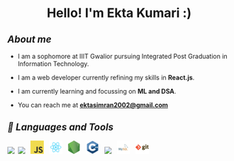 <h1 align="center"> Hello! I'm Ekta Kumari :)</h1>

<h2><i>  About me </i></h2>

- I am a sophomore at IIIT Gwalior pursuing Integrated Post Graduation in Information Technology.

- I am a web developer currently refining my skills in **React.js**.

- I am currently learning and focussing on **ML and DSA**.

- You can reach me at **ektasimran2002@gmail.com**


<h2><i>📝 Languages and Tools </i></h2>

<p float="center">
<img height="30" src="https://user-images.githubusercontent.com/78142604/149630531-6ebe40af-8662-4fd9-ae00-c9471026aec1.png">&nbsp;
 <img height="30" src="https://user-images.githubusercontent.com/78142604/149630555-2a25a1bb-e258-46f4-8a99-2ec45dc5b34e.png"> &nbsp;
<img height="30" src="https://raw.githubusercontent.com/github/explore/80688e429a7d4ef2fca1e82350fe8e3517d3494d/topics/javascript/javascript.png"> &nbsp;
<img height="30" src="https://raw.githubusercontent.com/github/explore/80688e429a7d4ef2fca1e82350fe8e3517d3494d/topics/react/react.png"> &nbsp;
<img height="30" src="https://raw.githubusercontent.com/github/explore/80688e429a7d4ef2fca1e82350fe8e3517d3494d/topics/nodejs/nodejs.png"> &nbsp;
<img height="30" src="https://raw.githubusercontent.com/github/explore/80688e429a7d4ef2fca1e82350fe8e3517d3494d/topics/cpp/cpp.png"> &nbsp;
<img height="30" src="https://user-images.githubusercontent.com/78142604/149630593-80e00fc2-1756-4a03-97e1-a9f291a1dd0c.png"> &nbsp;
 <img height="30" src="https://raw.githubusercontent.com/github/explore/80688e429a7d4ef2fca1e82350fe8e3517d3494d/topics/mysql/mysql.png"> &nbsp;
  <img height="30" src="https://raw.githubusercontent.com/github/explore/80688e429a7d4ef2fca1e82350fe8e3517d3494d/topics/git/git.png">
</p>

<!-- <h2 align="left"> Connect with me:</h2>
<p align="left">
<a href="[linkedin](https://www.linkedin.com/in/ekta67/)" target="blank"><img align="center" src="https://raw.githubusercontent.com/rahuldkjain/github-profile-readme-generator/master/src/images/icons/Social/linked-in-alt.svg" alt="tejal-e-681a56209" height="30" width="40" /></a>
<a href="https://medium.com/@tejal_1303" target="blank"><img align="center" src="https://raw.githubusercontent.com/rahuldkjain/github-profile-readme-generator/master/src/images/icons/Social/medium.svg" alt="@tejal_1303" height="30" width="40" /></a>
</p> -->
